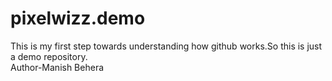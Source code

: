 # pixelwizz.demo
This is my first step towards understanding how github works.So this is just a demo repository.
<br>
Author-Manish Behera
